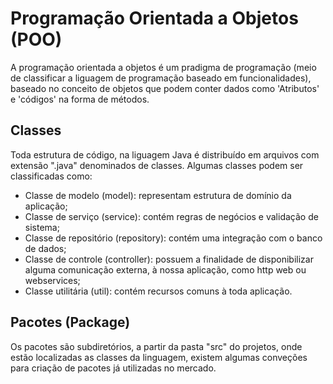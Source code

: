 # Programação Orientada a Objetos (POO)

A programação orientada a objetos é um pradigma de programação (meio de classificar a liguagem de programação baseado em funcionalidades), baseado no conceito de objetos que podem conter dados como 'Atributos' e 'códigos' na forma de métodos.

## Classes

Toda estrutura de código, na liguagem Java é distribuído em arquivos com extensão ".java" denominados de classes. Algumas classes podem ser classificadas como:

* Classe de modelo (model): representam estrutura de domínio da aplicação;
* Classe de serviço (service): contém regras de negócios e validação de sistema;
* Classe de repositório (repository): contém uma integração com o banco de dados;
* Classe de controle (controller): possuem a finalidade de disponibilizar alguma comunicação externa, à nossa aplicação, como http web ou webservices;
* Classe utilitária (util): contém recursos comuns à toda aplicação.

## Pacotes (Package) 

Os pacotes são subdiretórios, a partir da pasta "src" do projetos, onde estão localizadas as classes da linguagem, existem algumas conveções para criação de pacotes já utilizadas no mercado.
